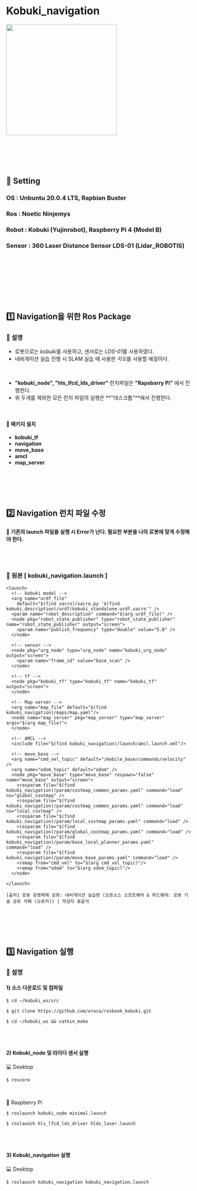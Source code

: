 # Kobuki_navigation

<img
  src = "https://user-images.githubusercontent.com/94280596/196031105-8ef81310-e586-401d-b083-aa7039b1802c.png"
  width = "300"
  height = "300"
/>


<br><br><br><br>


## :bell: Setting
### OS : Unbuntu 20.0.4 LTS, Rapbian Buster
### Ros : Noetic Ninjemys
### Robot : Kobuki (Yujinrobot),  Raspberry Pi 4 (Model B)
### Sensor : 360 Laser Distance Sensor LDS-01 (Lidar_ROBOTIS)


<br><br><br><br><br><br><br>


## :one: Navigation을 위한 Ros Package

### :speech_balloon: 설명
- 로봇으로는 *kobuki*를 사용하고, 센서로는 *LDS-01*를 사용하였다.
- 네비게이션 실습 진행 시 SLAM 실습 때 사용한 *지도*를 사용할 예정이다. 

<br>

- **"kobuki_node", "hls_lfcd_lds_driver"** 런치파일은 **"Rapsbarry Pi"** 에서 진행한다.
- 위 두개를 제외한 모든 런치 파일의 실행은 **"데스크톱"**에서 진행한다.

<br>

#### :wrench: 패키지 설치
- **kobuki_tf**
- **navigation**
- **move_base**
- **amcl**
- **map_server**

<br><br><br><br>

## :two: Navigation 런치 파일 수정

#### :paperclip: 기존의 launch 파일을 실행 시 Error가 난다. 필요한 부분을 나의 로봇에 맞게 수정해야 한다.

<br><br>

### :blue_book: 원본 [ kobuki_navigation.launch ]
```
<launch>
  <!-- kobuki model -->
  <arg name="urdf_file"
    default="$(find xacro)/xacro.py '$(find kobuki_description)/urdf/kobuki_standalone.urdf.xacro'" />
  <param name="robot_description" command="$(arg urdf_file)" />
  <node pkg="robot_state_publisher" type="robot_state_publisher" name="robot_state_publisher" output="screen">
    <param name="publish_frequency" type="double" value="5.0" />
  </node>

  <!-- sensor -->
  <node pkg="urg_node" type="urg_node" name="kobuki_urg_node" output="screen">
    <param name="frame_id" value="base_scan" />
  </node>

  <!-- tf -->
  <node pkg="kobuki_tf" type="kobuki_tf" name="kobuki_tf" output="screen">
  </node>

  <!-- Map server -->
  <arg name="map_file" default="$(find kobuki_navigation)/maps/map.yaml"/>
  <node name="map_server" pkg="map_server" type="map_server" args="$(arg map_file)">
  </node>

  <!-- AMCL -->
  <include file="$(find kobuki_navigation)/launch/amcl.launch.xml"/>

  <!-- move_base -->  
  <arg name="cmd_vel_topic" default="/mobile_base/commands/velocity" />
  <arg name="odom_topic" default="odom" />
  <node pkg="move_base" type="move_base" respawn="false" name="move_base" output="screen">
    <rosparam file="$(find kobuki_navigation)/param/costmap_common_params.yaml" command="load" ns="global_costmap" />
    <rosparam file="$(find kobuki_navigation)/param/costmap_common_params.yaml" command="load" ns="local_costmap" />
    <rosparam file="$(find kobuki_navigation)/param/local_costmap_params.yaml" command="load" />
    <rosparam file="$(find kobuki_navigation)/param/global_costmap_params.yaml" command="load" />
    <rosparam file="$(find kobuki_navigation)/param/base_local_planner_params.yaml" command="load" />
    <rosparam file="$(find kobuki_navigation)/param/move_base_params.yaml" command="load" />
    <remap from="cmd_vel" to="$(arg cmd_vel_topic)"/>
    <remap from="odom" to="$(arg odom_topic)"/>
  </node>

</launch>

[출처] 로봇 운영체제 강좌: 내비게이션 실습편 (오픈소스 소프트웨어 & 하드웨어: 로봇 기술 공유 카페 (오로카)) | 작성자 표윤석
```

<br><br><br><br>

## :three: Navigation 실행

### :speech_balloon: 설명

#### 1) 소스 다운로드 및 컴파일

```
$ cd ~/kobuki_ws/src
```

```
$ git clone https://github.com/oroca/rosbook_kobuki.git
```

```
$ cd ~/kobuki_ws && catkin_make
```

<br><br>

#### 2) Kobuki_node 및 라이다 센서 실행

:computer: Desktop
```
$ roscore
```

<br>

:strawberry: Raspberry Pi
```
$ roslaunch kobuki_node minimal.launch
```

```
$ roslaunch hls_lfcd_lds_driver hlds_laser.launch
```

<br><br>

#### 3) Kobuki_navigation 실행

:computer: Desktop
```
$ roslaunch kobuki_navigation kobuki_navigation.launch
```







